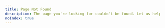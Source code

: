 ```yaml
---
title: Page Not Found
description: The page you're looking for couldn't be found. Let us help you get back on track.
noIndex: true
---
```

